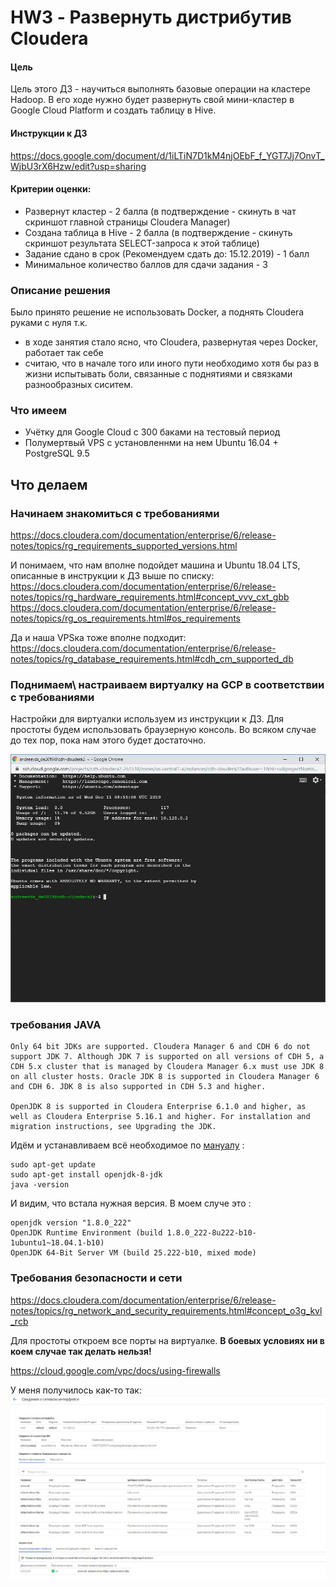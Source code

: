 # HW3 - Развернуть дистрибутив Cloudera

#### Цель
Цель этого ДЗ - научиться выполнять базовые операции на кластере Hadoop. В его ходе нужно будет развернуть свой мини-кластер в Google Cloud Platform и создать таблицу в Hive.

#### Инструкции к ДЗ
https://docs.google.com/document/d/1iLTiN7D1kM4njOEbF_f_YGT7Jj7OnvT_WjbU3rX6Hzw/edit?usp=sharing

#### Критерии оценки:
* Развернут кластер - 2 балла (в подтверждение - скинуть в чат скриншот главной страницы Cloudera Manager)
* Создана таблица в Hive - 2 балла (в подтверждение - скинуть скриншот результата SELECT-запроса к этой таблице)
* Задание сдано в срок (Рекомендуем сдать до: 15.12.2019) - 1 балл
* Минимальное количество баллов для сдачи задания - 3

### Опиcание решения
Было принято решение не использовать Docker, а поднять Cloudera руками с нуля т.к. 
* в ходе занятия стало ясно, что Cloudera, развернутая через Docker, работает так себе 
* считаю, что в начале того или иного пути необходимо хотя бы раз в жизни испытывать боли, связанные с поднятиями и связками разнообразных сиситем. 

### Что имеем 
* Учётку для Google Cloud с 300 баками на тестовый период
* Полумертвый VPS с установленнми на нем Ubuntu 16.04 + PostgreSQL 9.5

## Что делаем 
### Начинаем знакомиться с требованиями 
https://docs.cloudera.com/documentation/enterprise/6/release-notes/topics/rg_requirements_supported_versions.html

И понимаем, что нам вполне подойдет машина и Ubuntu 18.04 LTS, описанные в инструкции к ДЗ выше по списку:
https://docs.cloudera.com/documentation/enterprise/6/release-notes/topics/rg_hardware_requirements.html#concept_vvv_cxt_gbb
https://docs.cloudera.com/documentation/enterprise/6/release-notes/topics/rg_os_requirements.html#os_requirements

Да и наша VPSка тоже вполне подходит: https://docs.cloudera.com/documentation/enterprise/6/release-notes/topics/rg_database_requirements.html#cdh_cm_supported_db

### Поднимаем\ настраиваем виртуалку на GCP в соответствии с требованиями
Настройки для виртуалки используем из инструкции к ДЗ. Для простоты будем использовать браузерную консоль. Во всяком случае до тех пор, пока нам этого будет достаточно. 

![OS Installed](https://github.com/adm-8/otus-de-andreevds-2019-11/raw/master/HW3_Lesson3/pics/OS_Intalled.jpg)

### требования JAVA

```
Only 64 bit JDKs are supported. Cloudera Manager 6 and CDH 6 do not support JDK 7. Although JDK 7 is supported on all versions of CDH 5, a CDH 5.x cluster that is managed by Cloudera Manager 6.x must use JDK 8 on all cluster hosts. Oracle JDK 8 is supported in Cloudera Manager 6 and CDH 6. JDK 8 is also supported in CDH 5.3 and higher.

OpenJDK 8 is supported in Cloudera Enterprise 6.1.0 and higher, as well as Cloudera Enterprise 5.16.1 and higher. For installation and migration instructions, see Upgrading the JDK.
```

Идём и устанавливаем всё необходимое по [мануалу](https://docs.cloudera.com/documentation/enterprise/upgrade/topics/ug_jdk8.html) :
```
sudo apt-get update
sudo apt-get install openjdk-8-jdk
java -version
```

И видим, что встала нужная версия. В моем случе это :
```
openjdk version "1.8.0_222"
OpenJDK Runtime Environment (build 1.8.0_222-8u222-b10-1ubuntu1~18.04.1-b10)
OpenJDK 64-Bit Server VM (build 25.222-b10, mixed mode)
```

### Требования безопасности и сети
https://docs.cloudera.com/documentation/enterprise/6/release-notes/topics/rg_network_and_security_requirements.html#concept_o3g_kvl_rcb

Для простоты откроем все порты на виртуалке. **В боевых условиях ни в коем случае так делать нельзя!**

https://cloud.google.com/vpc/docs/using-firewalls

У меня получилось как-то так:
![Network Allow](https://github.com/adm-8/otus-de-andreevds-2019-11/raw/master/HW3_Lesson3/pics/NetworkAllow.jpg)



